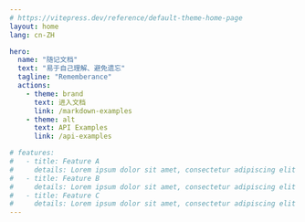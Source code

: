 ```yaml
---
# https://vitepress.dev/reference/default-theme-home-page
layout: home
lang: cn-ZH

hero:
  name: "随记文档"
  text: "易于自己理解、避免遗忘"
  tagline: "Rememberance"
  actions:
    - theme: brand
      text: 进入文档
      link: /markdown-examples
    - theme: alt
      text: API Examples
      link: /api-examples

# features:
#   - title: Feature A
#     details: Lorem ipsum dolor sit amet, consectetur adipiscing elit
#   - title: Feature B
#     details: Lorem ipsum dolor sit amet, consectetur adipiscing elit
#   - title: Feature C
#     details: Lorem ipsum dolor sit amet, consectetur adipiscing elit
---
```


